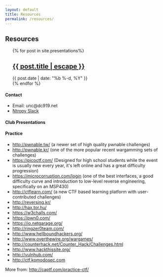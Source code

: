 ```yaml
---
layout: default
title: Resources 
permalink: /resources/
---
```

<h2> Resources </h2>
<!-- To add presentation files, put them in the _presentations folder and they should show up here-->
<ul class="post-list"> {% for post in site.presentations%}
   <li style="list-style-type: none;">
   <h2> <a class="post-link" href="{{ post.url | prepend: site.baseurl }}">{{ post.title | escape }}</a> </h2>
      <span class="post-meta">{{ post.date | date: "%b %-d, %Y" }}</span>
   </li>
    {% endfor %}
</ul>

<h4>Contact</h4>
<ul>
<li>Email: unc@dc919.net</li>
<li><a href="https://ntropy-unc.slack.com/">Ntropy Slack</a></li>
</ul>

<h4>Club Presentations</h4>

<h4>Practice</h4>
<ul>
<li><a href="http://pwnable.tw/">http://pwnable.tw/</a> (a newer set of high quality pwnable challenges)</li>
<li><a href="http://pwnable.kr/">http://pwnable.kr/</a> (one of the more popular recent wargamming sets of challenges)</li>
<li><a href="https://picoctf.com/">https://picoctf.com/</a>  (Designed for high school students while the event is usually new every year, it's left online and has a great difficulty progression)</li>
<!-- 
<li><a href="https://easyctf.com">https://easyctf.com/</a>  ()</li>
-->
<li><a href="https://microcorruption.com/login">https://microcorruption.com/login</a> (one of the best interfaces, a good difficulty curve and introduction to low-level reverse engineering, specifically on an MSP430)</li>
<li><a href="http://ctflearn.com/">http://ctflearn.com/</a> (a new CTF based learning platform with user-contributed challenges)</li>
<li><a href="http://reversing.kr/">http://reversing.kr/</a></li>
<li><a href="http://hax.tor.hu/">http://hax.tor.hu/</a></li>
<li><a href="https://w3challs.com/">https://w3challs.com/</a></li>
<li><a href="https://pwn0.com/">https://pwn0.com/</a></li>
<li><a href="https://io.netgarage.org/">https://io.netgarage.org/</a></li>
<li><a href="http://ringzer0team.com/">http://ringzer0team.com/</a></li>
<li><a href="http://www.hellboundhackers.org/">http://www.hellboundhackers.org/</a></li>
<li><a href="http://www.overthewire.org/wargames/">http://www.overthewire.org/wargames/</a></li>
<li><a href="http://counterhack.net/Counter_Hack/Challenges.html">http://counterhack.net/Counter_Hack/Challenges.html</a></li>
<li><a href="http://www.hackthissite.org/">http://www.hackthissite.org/</a></li>
<li><a href="http://vulnhub.com/">http://vulnhub.com/</a></li>
<li><a href="http://ctf.komodosec.com">http://ctf.komodosec.com</a></li>
</ul>

More from: <a href="http://captf.com/practice-ctf/">http://captf.com/practice-ctf/</a>
